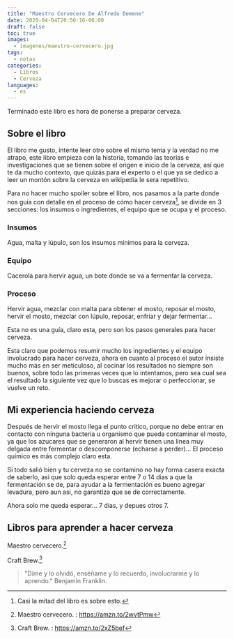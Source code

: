 ```yaml
---
title: "Maestro Cervecero De Alfredo Demene"
date: 2020-04-04T20:50:16-06:00
draft: false
toc: true
images:
  - imagenes/maestro-cervecero.jpg
tags:
  - notas
categories:
  - Libros
  - Cerveza
languages:
  - es
---
```


Terminado este libro es hora de ponerse a preparar cerveza.

## Sobre el libro

El libro me gusto, intente leer otro sobre el mismo tema y la verdad no me atrapo, este libro empieza con la historia, tomando las teorías e investigaciones que se tienen sobre el origen e inicio de la cerveza, así que te da mucho contexto, que quizás para el experto o el que ya se dedico a leer un montón sobre la cerveza en wikipedia le sera repetitivo.

Para no hacer mucho spoiler sobre el libro, nos pasamos a la parte donde nos guía con detalle en el proceso de cómo hacer cerveza[^1], se divide en 3 secciones: los insumos o ingredientes, el equipo que se ocupa y el proceso.

### Insumos

Agua, malta y lúpulo, son los insumos mínimos para la cerveza.

### Equipo

Cacerola para hervir agua, un bote donde se va a fermentar la cerveza.

### Proceso

Hervir agua, mezclar con malta para obtener el mosto, reposar el mosto, hervir el mosto, mezclar con lúpulo, reposar, enfriar y dejar fermentar...

Esta no es una guía, claro esta, pero son los pasos generales para hacer cerveza.

Esta claro que podemos resumir mucho los ingredientes y el equipo involucrado para hacer cerveza, ahora en cuanto al proceso el autor insiste mucho más en ser meticuloso, al cocinar los resultados no siempre son buenos, sobre todo las primeras veces que lo intentamos, pero sea cual sea el resultado la siguiente vez que lo buscas es mejorar o perfeccionar, se vuelve un reto.

## Mi experiencia haciendo cerveza

Después de hervir el mosto llega el punto critico, porque no debe entrar en contacto con ninguna bacteria u organismo que pueda contaminar el mosto, ya que los azucares que se generaron al hervir tienen una linea muy delgada entre fermentar o descomponerse (echarse a perder)... El proceso químico es más complejo claro esta.

Si todo salió bien y tu cerveza no se contamino no hay forma casera exacta de saberlo, asi que solo queda esperar entre 7 o 14 dias a que la fermentación se de, para ayudar a la fermentación es bueno agregar levadura, pero aun asi, no garantiza que se de correctamente.

Ahora solo me queda esperar... 7 dias, y depues otros 7.

## Libros para aprender a hacer cerveza

Maestro cervecero.[^2]

Craft Brew.[^3]

> "Dime y lo olvidó, enséñame y lo recuerdo, involucrarme y lo aprendo." Benjamín Franklin.

[^1]: Casi la mitad del libro es sobre esto.
[^2]: Maestro cervecero. : <https://amzn.to/2wvtPmw>
[^3]: Craft Brew. : <https://amzn.to/2xZ5bef>
